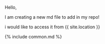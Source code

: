 Hello,

I am creating a new md file to add in my repo!

i would like to access it from {{ site.location }}

{% include common.md %}